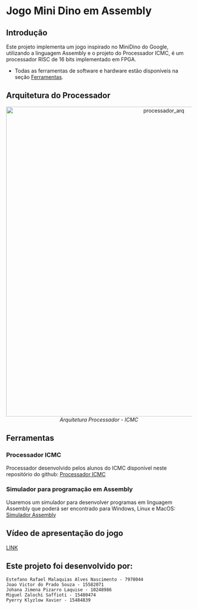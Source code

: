 # Jogo Mini Dino em Assembly
## Introdução
Este projeto implementa um jogo inspirado no MiniDino do Google, utilizando a linguagem Assembly e o projeto do Processador ICMC, é um processador RISC de 16 bits implementado em FPGA.
- Todas as ferramentas de software e hardware estão disponíveis na seção [Ferramentas](#ferramentas). 



<!--  ## Funcionalidades -->

 
## Arquitetura do Processador

<p align="center">
<img width="840" alt="processador_arq" src="https://github.com/user-attachments/assets/c6f19ce2-3dc2-4349-85d0-7430eefe6bb5">
  <br>
  <em> Arquitetura Processador - ICMC</em>
</p>


## Ferramentas

### Processador ICMC
Processador desenvolvido pelos alunos do ICMC disponível neste repositório do github:
[Processador ICMC](https://github.com/simoesusp/Processador-ICMC)


### Simulador para programação em Assembly
Usaremos um simulador para desenvolver programas em linguagem Assembly que poderá ser encontrado para Windows, Linux e MacOS:
[Simulador Assembly](https://github.com/simoesusp/Processador-ICMC/blob/master/Install_Packages/)


<!--  ## Manual / Como jogar?-->






## Vídeo de apresentação do jogo
[LINK](https://www.youtube.com/watch?v=99vnJe5I2CA)



## Este projeto foi desenvolvido por:
```
Estefano Rafael Malaquias Alves Nascimento - 7970044
Joao Victor do Prado Souza - 15582071
Johana Jimena Pizarro Laquise - 10248986
Miguel Zalochi Saffioti - 15480474
Pyerry Klyzlow Xavier - 15484839
```
